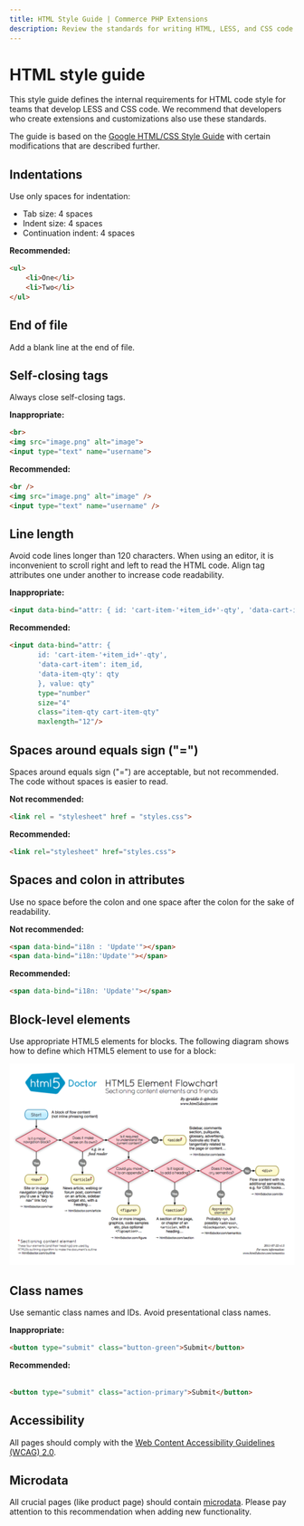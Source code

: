 ```yaml
---
title: HTML Style Guide | Commerce PHP Extensions
description: Review the standards for writing HTML, LESS, and CSS code for Adobe Commerce and Magento Open Source projects.
---
```


# HTML style guide

This style guide defines the internal requirements for HTML code style for teams that develop LESS and CSS code. We recommend that developers who create extensions and customizations also use these standards.

The guide is based on the [Google HTML/CSS Style Guide](https://google.github.io/styleguide/htmlcssguide.xml) with certain modifications that are described further.

## Indentations

Use only spaces for indentation:

*  Tab size: 4 spaces
*  Indent size: 4 spaces
*  Continuation indent: 4 spaces

**Recommended:**

```html
<ul>
    <li>One</li>
    <li>Two</li>
</ul>
```

## End of file

Add a blank line at the end of file.

## Self-closing tags

Always close self-closing tags.

**Inappropriate:**

```html
<br>
<img src="image.png" alt="image">
<input type="text" name="username">
```

**Recommended:**

```html
<br />
<img src="image.png" alt="image" />
<input type="text" name="username" />
```

## Line length

Avoid code lines longer than 120 characters. When using an editor, it is inconvenient to scroll right and left to read the HTML code. Align tag attributes one under another to increase code readability.

**Inappropriate:**

```html
<input data-bind="attr: { id: 'cart-item-'+item_id+'-qty', 'data-cart-item': item_id, 'data-item-qty': qty }, value: qty" type="number" size="4" class="item-qty cart-item-qty" maxlength="12"/>
```

**Recommended:**

```html
<input data-bind="attr: {
       id: 'cart-item-'+item_id+'-qty',
       'data-cart-item': item_id,
       'data-item-qty': qty
       }, value: qty"
       type="number"
       size="4"
       class="item-qty cart-item-qty"
       maxlength="12"/>
```

## Spaces around equals sign ("=")

Spaces around equals sign ("=") are acceptable, but not recommended. The code without spaces is easier to read.

**Not recommended:**

```html
<link rel = "stylesheet" href = "styles.css">
```

**Recommended:**

```html
<link rel="stylesheet" href="styles.css">
```

## Spaces and colon in attributes

Use no space before the colon and one space after the colon for the sake of readability.

**Not recommended:**

```html
<span data-bind="i18n : 'Update'"></span>
<span data-bind="i18n:'Update'"></span>
```

**Recommended:**

```html
<span data-bind="i18n: 'Update'"></span>
```

## Block-level elements

Use appropriate HTML5 elements for blocks. The following diagram shows how to define which HTML5 element to use for a block:

![HTML5 element flowchart](../_images/h5d-sectioning-flowchart.png)

## Class names

Use semantic class names and IDs. Avoid presentational class names.

**Inappropriate:**

```html
<button type="submit" class="button-green">Submit</button>
```

**Recommended:**

```html

<button type="submit" class="action-primary">Submit</button>
```

## Accessibility

All pages should comply with the [Web Content Accessibility Guidelines (WCAG) 2.0](https://www.w3.org/TR/WCAG20/).

## Microdata

All crucial pages (like product page) should contain [microdata](https://www.w3.org/TR/microdata/). Please pay attention to this recommendation when adding new functionality.
